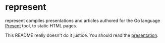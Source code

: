 represent
=========

represent compiles presentations and articles authored for the Go language [Present](http://talks.golang.org/2012/go-docs.slide#21) tool, to static HTML pages.

This README really doesn't do it justice. You should read the [presentation](http://cmars.github.io/represent).
